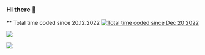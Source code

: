 ### Hi there 👋
** Total time coded since 20.12.2022
<a href="https://wakatime.com/@f285e0a1-9f37-43f1-a746-0db3cb934ce7"><img src="https://wakatime.com/badge/user/f285e0a1-9f37-43f1-a746-0db3cb934ce7.svg" alt="Total time coded since Dec 20 2022" /></a>

<a href="https://wakatime.com"><img src="https://wakatime.com/share/@KostovDev/61333c1e-e653-45f1-8c9c-5ddddeb77cbc.png" /></a>


<a href="https://wakatime.com"><img src="https://wakatime.com/share/@KostovDev/b2baffe1-b702-4451-a0ab-63b01426d354.png" /></a>
<!--
**KostovRookie/KostovRookie** is a ✨ _special_ ✨ repository because its `README.md` (this file) appears on your GitHub profile.

Here are some ideas to get you started:

- 🔭 I’m currently working on ...
- 🌱 I’m currently learning ...
- 👯 I’m looking to collaborate on ...
- 🤔 I’m looking for help with ...
- 💬 Ask me about ...
- 📫 How to reach me: ...
- 😄 Pronouns: ...
- ⚡ Fun fact: ...
-->

